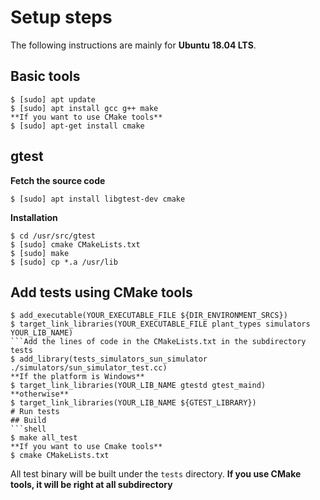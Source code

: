 # Setup steps
The following instructions are mainly for **Ubuntu 18.04 LTS**.

## Basic tools
```shell
$ [sudo] apt update
$ [sudo] apt install gcc g++ make
**If you want to use CMake tools**
$ [sudo] apt-get install cmake
```
## gtest
**Fetch the source code**
```shell
$ [sudo] apt install libgtest-dev cmake
```
**Installation**
```shell
$ cd /usr/src/gtest
$ [sudo] cmake CMakeLists.txt
$ [sudo] make
$ [sudo] cp *.a /usr/lib
```
## Add tests using CMake tools
```Add the lines of code in the CMakeLists.txt in the directory environment
$ add_executable(YOUR_EXECUTABLE_FILE ${DIR_ENVIRONMENT_SRCS})
$ target_link_libraries(YOUR_EXECUTABLE_FILE plant_types simulators YOUR_LIB_NAME)
```Add the lines of code in the CMakeLists.txt in the subdirectory tests
$ add_library(tests_simulators_sun_simulator ./simulators/sun_simulator_test.cc)
**If the platform is Windows**
$ target_link_libraries(YOUR_LIB_NAME gtestd gtest_maind)
**otherwise**
$ target_link_libraries(YOUR_LIB_NAME ${GTEST_LIBRARY})
# Run tests
## Build
```shell
$ make all_test
**If you want to use Cmake tools**
$ cmake CMakeLists.txt
```

All test binary will be built under the ```tests``` directory.
**If you use CMake tools, it will be right at all subdirectory**

